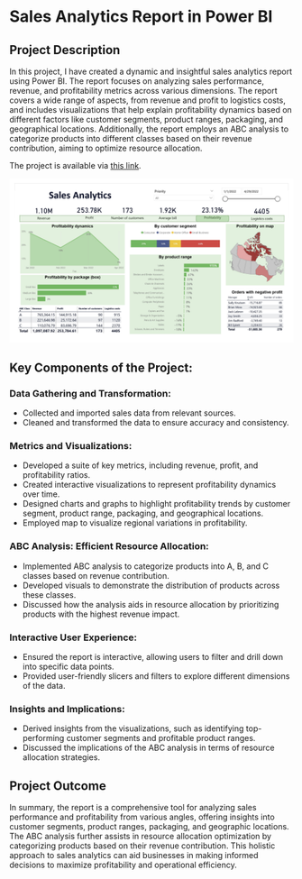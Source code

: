 # Sales Analytics Report in Power BI


## Project Description

In this project, I have created a dynamic and insightful sales analytics report using Power BI. The report focuses on analyzing sales performance, revenue, and profitability metrics across various dimensions. The report covers a wide range of aspects, from revenue and profit to logistics costs, and includes visualizations that help explain profitability dynamics based on different factors like customer segments, product ranges, packaging, and geographical locations. Additionally, the report employs an ABC analysis to categorize products into different classes based on their revenue contribution, aiming to optimize resource allocation.

The project is available via [this link](https://app.powerbi.com/view?r=eyJrIjoiMGU3MDc3Y2YtM2U4Ni00YTYzLWFlODUtMjM5OGY4NmFkOWUyIiwidCI6IjFjZDhlNDFkLTEyYTctNDkzYi1iOTRhLTNkMWZkOWY1MDA5OSIsImMiOjEwfQ%3D%3D).

![Preview](https://github.com/diana-legrand/bi_analytics/blob/main/sales_analytics/sales_analytics_page-0001.jpg)



## Key Components of the Project:

### Data Gathering and Transformation:
* Collected and imported sales data from relevant sources.
* Cleaned and transformed the data to ensure accuracy and consistency.
### Metrics and Visualizations:
* Developed a suite of key metrics, including revenue, profit, and profitability ratios.
* Created interactive visualizations to represent profitability dynamics over time.
* Designed charts and graphs to highlight profitability trends by customer segment, product range, packaging, and geographical locations.
* Employed map to visualize regional variations in profitability.
### ABC Analysis: Efficient Resource Allocation:
* Implemented ABC analysis to categorize products into A, B, and C classes based on revenue contribution.
* Developed visuals to demonstrate the distribution of products across these classes.
* Discussed how the analysis aids in resource allocation by prioritizing products with the highest revenue impact.
### Interactive User Experience:
* Ensured the report is interactive, allowing users to filter and drill down into specific data points.
* Provided user-friendly slicers and filters to explore different dimensions of the data.
### Insights and Implications:
* Derived insights from the visualizations, such as identifying top-performing customer segments and profitable product ranges.
* Discussed the implications of the ABC analysis in terms of resource allocation strategies.


## Project Outcome

In summary, the report is a comprehensive tool for analyzing sales performance and profitability from various angles, offering insights into customer segments, product ranges, packaging, and geographic locations. The ABC analysis further assists in resource allocation optimization by categorizing products based on their revenue contribution. This holistic approach to sales analytics can aid businesses in making informed decisions to maximize profitability and operational efficiency.
